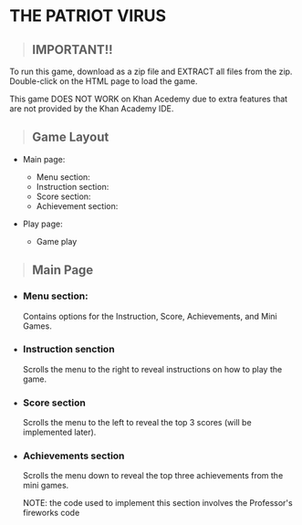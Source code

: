 # THE PATRIOT VIRUS


>## IMPORTANT!!
To run this game, download as a zip file and
EXTRACT all files from the zip.
Double-click on the HTML page to load the game.

This game DOES NOT WORK on Khan Acedemy due to extra features that are not provided by the Khan Academy IDE.

>## Game Layout
+ Main page:  
    - Menu section:
    - Instruction section:  
    - Score section:
    - Achievement section:

+ Play page:  
    - Game play  

>## Main Page
* ### Menu section:
        
    Contains options for the Instruction, Score, Achievements, and Mini Games.

* ### Instruction senction

    Scrolls the menu to the right to reveal instructions on how to play the game.

* ### Score section

    Scrolls the menu to the left to reveal
    the top 3 scores (will be implemented later).

* ### Achievements section

    Scrolls the menu down to reveal the top three
    achievements from the mini games.

    NOTE: the code used to implement this section
              involves the Professor's fireworks code
            
